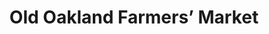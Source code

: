 ---
title: Old Oakland Farmers’ Market
description: ''
image: ''
suite_number: ''
street: 9th & Washington St
county: ''
city: Oakland
state: CA
zipcode:
country: USA
map_link: https://maps.google.com/maps?q=9th%20&%20Washington%20St,%20Oakland
operating_hours: 'Fri: 8AM–2PM'
available: true
order: 3
---